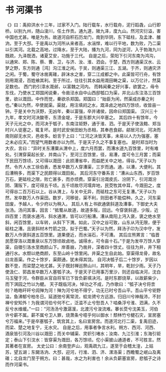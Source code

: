 # 书 河渠书
《》曰：禹抑洪水十三年，过家不入门。陆行载车，水行载舟，泥行蹈毳，山行即桥。以别九州，随山浚川，任土作贡。通九道，陂九泽，度九山。然河灾衍溢，害中国也尤甚。唯是为务。故道河自积石历龙门，南到华阴，东下砥柱，及孟津、雒汭，至于大邳。于是禹以为河所从来者高，水湍悍，难以行平地，数为败，乃二渠以引其河。北载之高地，过降水，至于大陆，播为九河，同为逆河，入于勃海九川既疏，九泽既洒，诸夏艾安，功施于三代。
自是之后，荥阳下引河东南为鸿沟，以通宋、郑、陈、蔡、曹、卫，与济、汝、淮、泗会。于楚，西方则通渠汉水、云梦之野，东方则通［鸿］沟江淮之闲。于吴，则通渠三江、五湖。于齐，则通灾济之闲。于蜀，蜀守冰凿离碓，辟沫水之害，穿二江成都之中。此渠皆可行舟，有馀则用溉浸，百姓飨其利。至于所过，往往引其水益用溉田畴之渠，以万亿计，然莫足数也。
西门豹引漳水溉邺，以富魏之河内。
而韩闻秦之好兴事，欲罢之，毋令东伐，乃使水工郑国闲说秦，令凿泾水自中山西邸瓠口为渠，并北山东注洛三百馀里，欲以溉田。中作而觉，秦欲杀郑国。郑国曰：“始臣为闲，然渠成亦秦之利也。”秦以为然，卒使就渠。渠就，用注填阏之水，溉泽卤之地四万馀顷，收皆亩一钟。于是关中为沃野，无凶年，秦以富强，卒并诸侯，因命曰郑国渠。
汉兴三十九年，孝文时河决酸枣，东溃金堤，于是东郡大兴卒塞之。
其后四十有馀年，今天子元光之中，而河决于瓠子，东南注钜野，通于淮、泗。于是天子使汲黯、郑当时兴人徒塞之，辄复坏。是时武安侯田蚡为丞相，其奉邑食鄃。鄃居河北，河决而南则鄃无水灾，邑收多。蚡言于上曰：“江河之决皆天事，未易以人力为强塞，塞之未必应天。”而望气用数者亦以为然。于是天子久之不事复塞也。
是时郑当时为大农，言曰：“异时关东漕粟从渭中上，度六月而罢，而漕水道九百馀里，时有难处。引渭穿渠起长安，并南山下，至河三百馀里，径，易漕，度可令三月罢；而渠下民田万馀顷，又可得以溉田：此损漕省卒，而益肥关中之地，得谷。”天子以为然，令齐人水工徐伯表，悉发卒数万人穿漕渠，三岁而通。通，以漕，大便利。其后漕稍多，而渠下之民颇得以溉田矣。
其后河东守番系言：“漕从山东西，岁百馀万石，更砥柱之限，败亡甚多，而亦烦费。穿渠引汾溉皮氏、汾阴下，引河溉汾阴、蒲阪下，度可得五千顷。五千顷故尽河壖弃地，民茭牧其中耳，今溉田之，度可得谷二百万石以上。谷从渭上，与关中无异，而砥柱之东可无复漕。”天子以为然，发卒数万人作渠田。数岁，河移徙，渠不利，则田者不能偿种。久之，河东渠田废，予越人，令少府以为稍入。
其后人有上书欲通褒斜道及漕事，下御史大夫张汤。汤问其事，因言：“抵蜀从故道，故道多阪，回远。今穿褒斜道，少阪，近四百里；而褒水通沔，斜水通渭，皆可以行船漕。漕从南阳上沔入褒，褒之绝水至斜，闲百馀里，以车转，从斜下下渭。如此，汉中之谷可致，山东从沔无限，便于砥柱之漕。且褒斜材木竹箭之饶，拟于巴蜀。”天子以为然，拜汤子卬为汉中守，发数万人作褒斜道五百馀里。道果便近，而水湍石，不可漕。
其后庄熊罴言：“临晋民愿穿洛以溉重泉以东万馀顷故卤地。诚得水，可令亩十石。”于是为发卒万馀人穿渠，自徵引洛水至商颜山下。岸善崩，乃凿井，深者四十馀丈。往往为井，井下相通行水。水颓以绝商颜，东至山岭十馀里闲。井渠之生自此始。穿渠得龙骨，故名曰龙首渠。作之十馀岁，渠颇通，犹未得其饶。
自河决瓠子后二十馀岁，岁因以数不登，而梁楚之地尤甚。天子既封禅巡祭山川，其明年，旱，乾封少雨。天子乃使汲仁、郭昌发卒数万人塞瓠子决。于是天子已用事万里沙，则还自临决河，沈白马玉璧于河，令群臣从官自将军已下皆负薪填决河。是时东郡烧草，以故薪柴少，而下淇园之竹以为楗。
天子既临河决，悼功之不成，乃作歌曰：“瓠子决兮将柰何？皓皓旰旰兮闾殚为河！殚为河兮地不得宁，功无已时兮吾山平。吾山平兮钜野溢，鱼沸郁兮柏冬日。延道弛兮离常流，蛟龙骋兮方远游。归旧川兮神哉沛，不封禅兮安知外！为我谓河伯兮何不仁，泛滥不止兮愁吾人？啮桑浮兮淮、泗满，久不反兮水维缓。”一曰：“河汤汤兮激潺湲，北渡污兮浚流难。搴长茭兮沈美玉，河伯许兮薪不属。薪不属兮卫人罪，烧萧条兮噫乎何以御水！颓林竹兮楗石灾，宣房塞兮万福来。”于是卒塞瓠子，筑宫其上，名曰宣房宫。而道河北行二渠，复禹旧迹，而梁、楚之地复宁，无水灾。
自是之后，用事者争言水利。朔方、西河、河西、酒泉皆引河及川谷以溉田；而关中辅渠、灵轵引堵水；汝南、九江引淮；东海引钜定；泰山下引汶水：皆穿渠为溉田，各万馀顷。佗小渠披山通道者，不可胜言。然其著者在宣房。
太史公曰：余南登庐山，观禹疏九江，遂至于会稽太湟，上姑苏，望五湖；东闚洛汭、大邳，迎河，行淮、泗、济、漯洛渠；西瞻蜀之岷山及离碓；北自龙门至于朔方。曰：甚哉，水之为利害也！余从负薪塞宣房，悲瓠子之诗而作河渠书。
